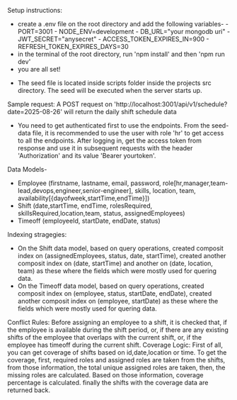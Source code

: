 Setup instructions:
- create a .env file on the root directory and add the following variables-
          - PORT=3001 
          - NODE_ENV=development
          - DB_URL="your mongodb uri"
          - JWT_SECRET="anysecret"
          - ACCESS_TOKEN_EXPIRES_IN=900 
          - REFRESH_TOKEN_EXPIRES_DAYS=30
- in the terminal of the root directory, run 'npm install' and then 'npm run dev'
- you are all set!

* The seed file is located inside scripts folder inside the projects src directory. The seed will be executed
  when the server starts up.

Sample request: A POST request on 'http://localhost:3001/api/v1/schedule?date=2025-08-26' will return the daily shift schedule data 
* You need to get authenticated first to use the endpoints. From the seed-data file, it is recommended to use the user with role 'hr'
  to get access to all the endpoints. After logging in, get the access token from response and use it in subsequent requests
  with the header 'Authorization' and its value 'Bearer yourtoken'.

Data Models-
- Employee (firstname, lastname, email, password, role[hr,manager,team-lead,devops,engineer,senior-engineer], skills, location, team, availability[{dayofweek,startTime,endTime}])
- Shift (date,startTime, endTime, rolesRequired, skillsRequired,location,team, status, assignedEmployees)
- Timeoff (employeeId, startDate, endDate, status)

Indexing stragegies:
- On the Shift data model, based on query operations, created composit index on (assignedEmployees, status, date, startTime),
  created another composit index on (date, startTime) and another on (date, location, team) as these where the fields
  which were mostly used for quering data.
- On the Timeoff data model, based on query operations, created composit index on (employee, status, startDate, endDate),
  created another composit index on (employee, startDate) as these where the fields which were mostly used for quering data.

Conflict Rules: Before assigning an employee to a shift, it is checked that, if the employee is available during the shift period,
                or, if there are any existing shifts of the employee that overlaps with the current shift, or,
                if the employee has timeoff during the current shift.
Coverage Logic: First of all, you can get coverage of shifts based on id,date,location or time. To get the coverage,
                first, required roles and assigned roles are taken from the shifts, from those information, the total unique assigned roles
                are taken, then, the missing roles are calculated. Based on those information, coverage percentage is calculated.
                finally the shifts with the coverage data are returned back.
                
